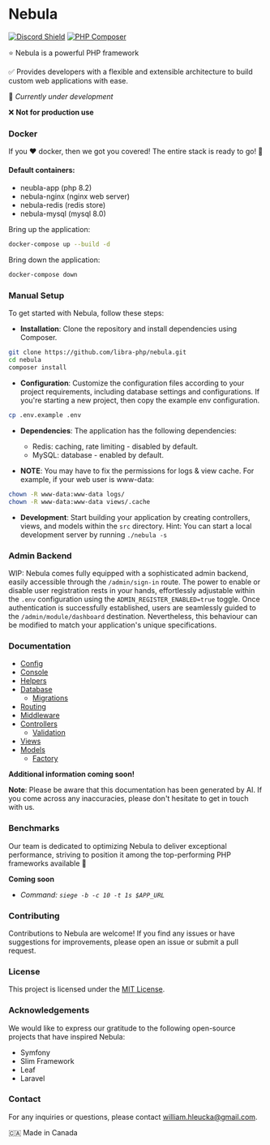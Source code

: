 # Nebula
[![Discord Shield](https://discordapp.com/api/guilds/1139362100821626890/widget.png?style=shield)](https://discord.gg/RMhUmHmNak)
[![PHP Composer](https://github.com/libra-php/nebula/actions/workflows/php.yml/badge.svg?branch=main)](https://github.com/libra-php/nebula/actions/workflows/php.yml)

⭐ Nebula is a powerful PHP framework

✅ Provides developers with a flexible and extensible architecture to build custom web applications with ease.

👷 *Currently under development*

❌ **Not for production use**

### Docker

If you ❤️ docker, then we got you covered! The entire stack is ready to go! 🚀 

#### Default containers:
- neubla-app (php 8.2)
- nebula-nginx (nginx web server)
- nebula-redis (redis store)
- nebula-mysql (mysql 8.0)

Bring up the application:
```bash
docker-compose up --build -d
```

Bring down the application:
```bash
docker-compose down
```

### Manual Setup

To get started with Nebula, follow these steps:


- **Installation**: Clone the repository and install dependencies using Composer.
```bash
git clone https://github.com/libra-php/nebula.git
cd nebula
composer install
```

- **Configuration**: Customize the configuration files according to your project requirements, including database settings and configurations. If you're starting a new project, then copy the example env configuration.

```bash
cp .env.example .env
```

- **Dependencies**: The application has the following dependencies:

    - Redis: caching, rate limiting - disabled by default.
    - MySQL: database - enabled by default.

- **NOTE**: You may have to fix the permissions for logs & view cache. For example, if your web user is www-data:
```bash
chown -R www-data:www-data logs/
chown -R www-data:www-data views/.cache
```

- **Development**: Start building your application by creating controllers, views, and models within the `src` directory. 
Hint: You can start a local development server by running `./nebula -s`


### Admin Backend

WIP: Nebula comes fully equipped with a sophisticated admin backend, easily accessible through the `/admin/sign-in` route. The power to enable or disable user registration rests in your hands, effortlessly adjustable within the `.env` configuration using the `ADMIN_REGISTER_ENABLED=true` toggle. Once authentication is successfully established, users are seamlessly guided to the `/admin/module/dashboard` destination. Nevertheless, this behaviour can be modified to match your application's unique specifications.

### Documentation
- [Config](docs/CONFIG.md)
- [Console](docs/CONSOLE.md)
- [Helpers](docs/HELPERS.md)
- [Database](docs/DATABASE.md)
    - [Migrations](docs/MIGRATIONS.md)
- [Routing](docs/ROUTING.md)
- [Middleware](docs/MIDDLEWARE.md)
- [Controllers](docs/CONTROLLERS.md)
    - [Validation](docs/VALIDATION.md)
- [Views](docs/VIEWS.md)
- [Models](docs/MODELS.md)
    - [Factory](docs/FACTORY.md)

**Additional information coming soon!**

**Note**: Please be aware that this documentation has been generated by AI. If you come across any inaccuracies, please don't hesitate to get in touch with us.


### Benchmarks

Our team is dedicated to optimizing Nebula to deliver exceptional performance, striving to position it among the top-performing PHP frameworks available 🚀 

**Coming soon**

- *Command: `siege -b -c 10 -t 1s $APP_URL`*


### Contributing

Contributions to Nebula are welcome! If you find any issues or have suggestions for improvements, please open an issue or submit a pull request. 


### License

This project is licensed under the <a href='https://github.com/libra-php/nebula/blob/main/LICENSE'>MIT License</a>.


### Acknowledgements

We would like to express our gratitude to the following open-source projects that have inspired Nebula:

- Symfony
- Slim Framework
- Leaf
- Laravel


### Contact

For any inquiries or questions, please contact william.hleucka@gmail.com.


🇨🇦 Made in Canada
